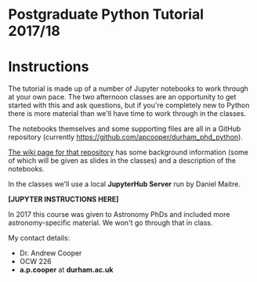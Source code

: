 # Postgraduate Python Tutorial 2017/18

# Instructions

The tutorial is made up of a number of Jupyter notebooks to work through at
your own pace. The two afternoon classes are an opportunity to get started with
this and ask questions, but if you're completely new to Python there is more
material than we'll have time to work through in the classes.

The notebooks themselves and some supporting files are all in a
GitHub repository (currently https://github.com/apcooper/durham_phd_python).

[The wiki page for that
repository](https://github.com/apcooper/durham_phd_python/wiki) has some
background information (some of which will be given as slides in the classes)
and a description of the notebooks.

In the classes we'll use a local **JupyterHub Server** run by Daniel Maitre.

**[JUPYTER INSTRUCTIONS HERE]**

In 2017 this course was given to Astronomy PhDs and included more
astronomy-specific material. We won't go through that in class.

My contact details:
* Dr. Andrew Cooper
* OCW 226
* **a.p.cooper** at **durham.ac.uk**


